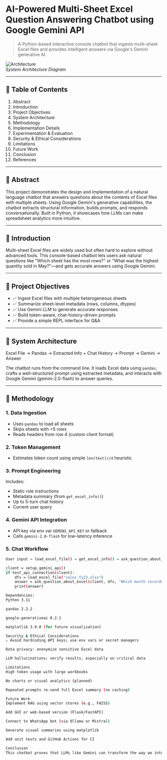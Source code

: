 
# AI-Powered Multi-Sheet Excel Question Answering Chatbot using Google Gemini API

> A Python-based interactive console chatbot that ingests multi-sheet Excel files and provides intelligent answers via Google's Gemini generative AI.

![Architecture](docs/architecture.png)  
*System Architecture Diagram*

---

## 🧾 Table of Contents

1. Abstract
2. Introduction
3. Project Objectives
4. System Architecture
5. Methodology
6. Implementation Details 
7. Experimentation & Evaluation
8. Security & Ethical Considerations
9. Limitations  
10. Future Work  
11. Conclusion
12. References 

---

## 📌 Abstract

This project demonstrates the design and implementation of a natural language chatbot that answers questions about the contents of Excel files with multiple sheets. Using Google Gemini's generative capabilities, the chatbot extracts structural information, builds prompts, and responds conversationally. Built in Python, it showcases how LLMs can make spreadsheet analytics more intuitive.

---

## 📘 Introduction

Multi-sheet Excel files are widely used but often hard to explore without advanced tools. This console-based chatbot lets users ask natural questions like "Which sheet has the most rows?" or "What was the highest quantity sold in May?"—and gets accurate answers using Google Gemini.

---

## 🎯 Project Objectives

- ✅ Ingest Excel files with multiple heterogeneous sheets
- ✅ Summarize sheet-level metadata (rows, columns, dtypes)
- ✅ Use Gemini LLM to generate accurate responses
- ✅ Build token-aware, chat-history–driven prompts
- ✅ Provide a simple REPL interface for Q&A

---

## 🧩 System Architecture

Excel File → Pandas → Extracted Info + Chat History → Prompt → Gemini → Answer

The chatbot runs from the command line. It loads Excel data using `pandas`, crafts a well-structured prompt using extracted metadata, and interacts with Google Gemini (gemini-2.0-flash) to answer queries.

---

## 🔧 Methodology

### 1. Data Ingestion
- Uses `pandas` to load all sheets
- Skips sheets with <5 rows
- Reads headers from row 4 (custom client format)

### 2. Token Management
- Estimates token count using simple `len(text)//4` heuristic

### 3. Prompt Engineering
Includes:
- Static role instructions
- Metadata summary (from `get_excel_info()`)
- Up to 5-turn chat history
- Current user query

### 4. Gemini API Integration
- API key via env var `GEMINI_API_KEY` or fallback
- Calls `gemini-2.0-flash` for low-latency inference

### 5. Chat Workflow
```bash
User input → load_excel_file() → get_excel_info() → ask_question_about_excel() → Gemini → Response

client = setup_gemini_api()
if test_api_connection(client):
    dfs = load_excel_file("sales_fy23.xlsx")
    answer = ask_question_about_excel(client, dfs, "Which month recorded the highest total sales?")
    print(answer)

Dependencies:
Python 3.11

pandas 2.2.2

google-generativeai 0.2.1

matplotlib 3.9.0 (for future visualization)

Security & Ethical Considerations
⚠ Avoid hardcoding API keys; use env vars or secret managers

Data privacy: anonymize sensitive Excel data

LLM hallucinations: verify results, especially on critical data

Limitations
High token usage with large workbooks

No charts or visual analytics (planned)

Repeated prompts re-send full Excel summary (no caching)

Future Work
Implement RAG using vector stores (e.g., FAISS)

Add GUI or web-based version (Flask/FastAPI)

Connect to WhatsApp bot (via Ollama or Mistral)

Generate visual summaries using matplotlib

Add unit tests and GitHub Actions for CI

Conclusion
This chatbot proves that LLMs like Gemini can transform the way we interact with structured data. By simplifying spreadsheet exploration through natural language, it opens the door to more accessible, scalable, and conversational analytics.
